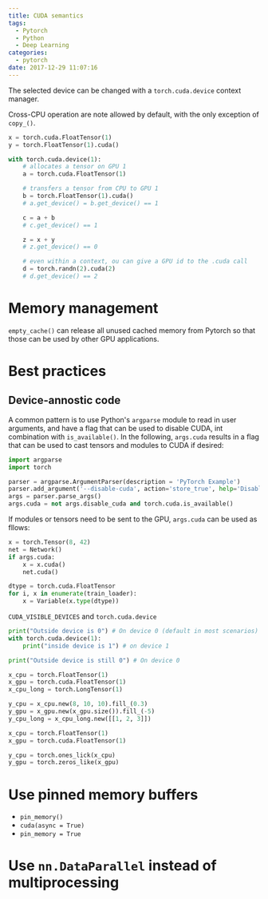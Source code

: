 ```yaml
---
title: CUDA semantics
tags:
  - Pytorch
  - Python
  - Deep Learning
categories:
  - pytorch
date: 2017-12-29 11:07:16
---
```


The selected device can be changed with a `torch.cuda.device` context manager.

Cross-CPU operation are note allowed by default, with the only exception of `copy_()`.

```python
x = torch.cuda.FloatTensor(1)
y = torch.FloatTensor(1).cuda()

with torch.cuda.device(1):
    # allocates a tensor on GPU 1
    a = torch.cuda.FloatTensor(1)

    # transfers a tensor from CPU to GPU 1
    b = torch.FloatTensor(1).cuda()
    # a.get_device() = b.get_device() == 1

    c = a + b
    # c.get_device() == 1

    z = x + y
    # z.get_device() == 0

    # even within a context, ou can give a GPU id to the .cuda call
    d = torch.randn(2).cuda(2)
    # d.get_device() == 2
```

# Memory management

`empty_cache()` can release all unused cached memory from Pytorch so that those can be used by other GPU applications.

# Best practices

## Device-annostic code

A common pattern is to use Python's `argparse` module to read in user arguments, and have a flag that can be used to disable CUDA, int combination with `is_available()`. In the following, `args.cuda` results in a flag that can be used to cast tensors and modules to CUDA if desired:

```python
import argparse
import torch

parser = argparse.ArgumentParser(description = 'PyTorch Example')
parser.add_argument('--disable-cuda', action='store_true', help='Disable CUDA')
args = parser.parse_args()
args.cuda = not args.disable_cuda and torch.cuda.is_available()
```

If modules or tensors need to be sent to the GPU, `args.cuda` can be used as fllows:

```python
x = torch.Tensor(8, 42)
net = Network()
if args.cuda:
    x = x.cuda()
    net.cuda()
```

```python
dtype = torch.cuda.FloatTensor
for i, x in enumerate(train_loader):
    x = Variable(x.type(dtype))
```

`CUDA_VISIBLE_DEVICES` and `torch.cuda.device`

```python
print("Outside device is 0") # On device 0 (default in most scenarios)
with torch.cuda.device(1):
    print("inside device is 1") # on device 1

print("Outside device is still 0") # On device 0
```

```python
x_cpu = torch.FloatTensor(1)
x_gpu = torch.cuda.FloatTensor(1)
x_cpu_long = torch.LongTensor(1)

y_cpu = x_cpu.new(8, 10, 10).fill_(0.3)
y_gpu = x_gpu.new(x_gpu.size()).fill_(-5)
y_cpu_long = x_cpu_long.new([[1, 2, 3]])
```

```python
x_cpu = torch.FloatTensor(1)
x_gpu = torch.cuda.FloatTensor(1)

y_cpu = torch.ones_lick(x_cpu)
y_gpu = torch.zeros_like(x_gpu)
```

# Use pinned memory buffers

- `pin_memory()`
- `cuda(async = True)`
- `pin_memory = True`

# Use `nn.DataParallel` instead of multiprocessing
